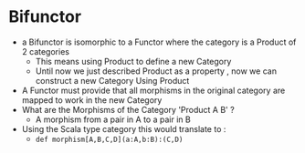 # Bifunctor

- a Bifunctor is isomorphic to a Functor where the category is a Product of 2 categories
    - This means using Product to define a new Category 
    - Until now we just described Product as a property , now we can construct a new Category Using Product
- A Functor must provide that all morphisms in the original category are mapped to work in the new Category
- What are the Morphisms of the Category 'Product A B' ?
    - A morphism from a pair in A to a pair in B
- Using the Scala type category this would translate to :
    - ```def morphism[A,B,C,D](a:A,b:B):(C,D)```
